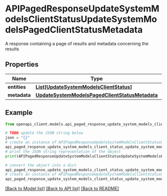 # APIPagedResponseUpdateSystemModelsClientStatusUpdateSystemModelsPagedClientStatusMetadata

A response containing a page of results and metadata concerning the results

## Properties

Name | Type | Description | Notes
------------ | ------------- | ------------- | -------------
**entities** | [**List[UpdateSystemModelsClientStatus]**](UpdateSystemModelsClientStatus.md) |  | [readonly] 
**metadata** | [**UpdateSystemModelsPagedClientStatusMetadata**](UpdateSystemModelsPagedClientStatusMetadata.md) |  | 

## Example

```python
from openapi_client.models.api_paged_response_update_system_models_client_status_update_system_models_paged_client_status_metadata import APIPagedResponseUpdateSystemModelsClientStatusUpdateSystemModelsPagedClientStatusMetadata

# TODO update the JSON string below
json = "{}"
# create an instance of APIPagedResponseUpdateSystemModelsClientStatusUpdateSystemModelsPagedClientStatusMetadata from a JSON string
api_paged_response_update_system_models_client_status_update_system_models_paged_client_status_metadata_instance = APIPagedResponseUpdateSystemModelsClientStatusUpdateSystemModelsPagedClientStatusMetadata.from_json(json)
# print the JSON string representation of the object
print(APIPagedResponseUpdateSystemModelsClientStatusUpdateSystemModelsPagedClientStatusMetadata.to_json())

# convert the object into a dict
api_paged_response_update_system_models_client_status_update_system_models_paged_client_status_metadata_dict = api_paged_response_update_system_models_client_status_update_system_models_paged_client_status_metadata_instance.to_dict()
# create an instance of APIPagedResponseUpdateSystemModelsClientStatusUpdateSystemModelsPagedClientStatusMetadata from a dict
api_paged_response_update_system_models_client_status_update_system_models_paged_client_status_metadata_from_dict = APIPagedResponseUpdateSystemModelsClientStatusUpdateSystemModelsPagedClientStatusMetadata.from_dict(api_paged_response_update_system_models_client_status_update_system_models_paged_client_status_metadata_dict)
```
[[Back to Model list]](../README.md#documentation-for-models) [[Back to API list]](../README.md#documentation-for-api-endpoints) [[Back to README]](../README.md)


